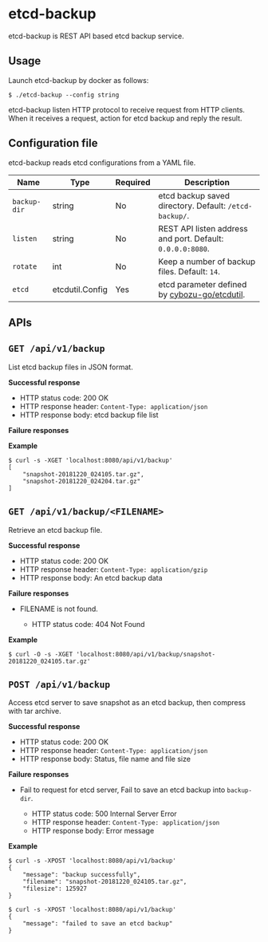 etcd-backup
===========

etcd-backup is REST API based etcd backup service.

Usage
-----

Launch etcd-backup by docker as follows:

```console
$ ./etcd-backup --config string
```

etcd-backup listen HTTP protocol to receive request from HTTP clients.
When it receives a request, action for etcd backup and reply the result. 

Configuration file
------------------

etcd-backup reads etcd configurations from a YAML file.


Name         | Type            | Required | Description
----         | ----            | -------- | -----------
`backup-dir` | string          | No       | etcd backup saved directory.  Default: `/etcd-backup/`.
`listen`     | string          | No       | REST API listen address and port.  Default: `0.0.0.0:8080`.
`rotate`     | int             | No       | Keep a number of backup files.  Default: `14`.
`etcd`       | etcdutil.Config | Yes      | etcd parameter defined by [cybozu-go/etcdutil](https://github.com/cybozu-go/etcdutil).

APIs
----

## `GET /api/v1/backup`

List etcd backup files in JSON format.

**Successful response**

- HTTP status code: 200 OK
- HTTP response header: `Content-Type: application/json`
- HTTP response body: etcd backup file list

**Failure responses**

**Example**

```console
$ curl -s -XGET 'localhost:8080/api/v1/backup'
[
    "snapshot-20181220_024105.tar.gz",
    "snapshot-20181220_024204.tar.gz"
]
```

## `GET /api/v1/backup/<FILENAME>`

Retrieve an etcd backup file.

**Successful response**

- HTTP status code: 200 OK
- HTTP response header: `Content-Type: application/gzip`
- HTTP response body: An etcd backup data

**Failure responses**

- FILENAME is not found.

    - HTTP status code: 404 Not Found
    
**Example**

```console
$ curl -O -s -XGET 'localhost:8080/api/v1/backup/snapshot-20181220_024105.tar.gz'
```

## `POST /api/v1/backup`

Access etcd server to save snapshot as an etcd backup, then compress with tar archive.

**Successful response**

- HTTP status code: 200 OK
- HTTP response header: `Content-Type: application/json`
- HTTP response body: Status, file name and file size

**Failure responses**

- Fail to request for etcd server, Fail to save an etcd backup into `backup-dir`.

    - HTTP status code: 500 Internal Server Error
    - HTTP response header: `Content-Type: application/json`
    - HTTP response body: Error message

**Example**

```console
$ curl -s -XPOST 'localhost:8080/api/v1/backup'
{
    "message": "backup successfully",
    "filename": "snapshot-20181220_024105.tar.gz",
    "filesize": 125927
}

$ curl -s -XPOST 'localhost:8080/api/v1/backup'
{
    "message": "failed to save an etcd backup"
}
```

